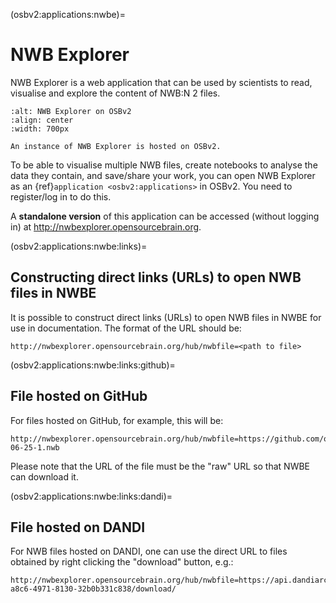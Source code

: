 (osbv2:applications:nwbe)=
# NWB Explorer

NWB Explorer is a web application that can be used by scientists to read, visualise and explore the content of NWB:N 2 files.

```{figure} ../images/nwbe.png
:alt: NWB Explorer on OSBv2
:align: center
:width: 700px

An instance of NWB Explorer is hosted on OSBv2.

```

To be able to visualise multiple NWB files, create notebooks to analyse the data they contain, and save/share your work, you can open NWB Explorer as an {ref}`application <osbv2:applications>` in OSBv2. You need to register/log in to do this. 

A **standalone version** of this application can be accessed (without logging in) at http://nwbexplorer.opensourcebrain.org.


(osbv2:applications:nwbe:links)=
## Constructing direct links (URLs) to open NWB files in NWBE

It is possible to construct direct links (URLs) to open NWB files in NWBE for use in documentation.
The format of the URL should be:

```
http://nwbexplorer.opensourcebrain.org/hub/nwbfile=<path to file>
```


(osbv2:applications:nwbe:links:github)=
## File hosted on GitHub

For files hosted on GitHub, for example, this will be:

```
http://nwbexplorer.opensourcebrain.org/hub/nwbfile=https://github.com/openworm/WormsenseLab_ASH/raw/main/test_data/07-06-25-1.nwb
```

Please note that the URL of the file must be the "raw" URL so that NWBE can download it.


(osbv2:applications:nwbe:links:dandi)=
## File hosted on DANDI

For NWB files hosted on DANDI, one can use the direct URL to files obtained by right clicking the "download" button, e.g.:

```
http://nwbexplorer.opensourcebrain.org/hub/nwbfile=https://api.dandiarchive.org/api/assets/0acc0d47-a8c6-4971-8130-32b0b331c838/download/
```

